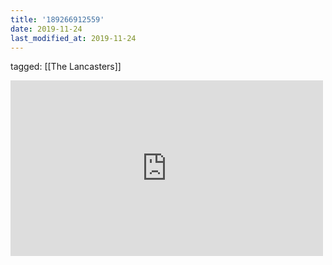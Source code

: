 ```yaml
---
title: '189266912559'
date: 2019-11-24
last_modified_at: 2019-11-24
---
```

tagged: [[The Lancasters]]
<iframe allow="accelerometer; autoplay; clipboard-write; encrypted-media; gyroscope; picture-in-picture" allowfullscreen="" frameborder="0" height="281" id="youtube_iframe" src="https://www.youtube.com/embed/CIvAcGeYRJ0?feature=oembed&amp;enablejsapi=1&amp;origin=https://safe.txmblr.com&amp;wmode=opaque" width="500"></iframe>